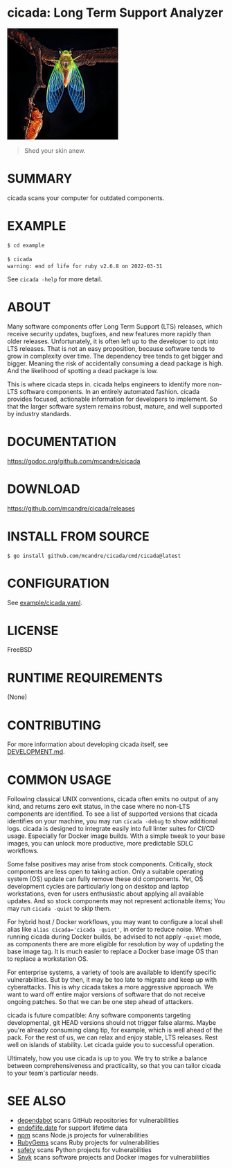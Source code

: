 # cicada: Long Term Support Analyzer

![cicada molt](cicada.png)

> Shed your skin anew.

# SUMMARY

cicada scans your computer for outdated components.

# EXAMPLE

```console
$ cd example

$ cicada
warning: end of life for ruby v2.6.8 on 2022-03-31
```

See `cicada -help` for more detail.

# ABOUT

Many software components offer Long Term Support (LTS) releases, which receive security updates, bugfixes, and new features more rapidly than older releases. Unfortunately, it is often left up to the developer to opt into LTS releases. That is not an easy proposition, because software tends to grow in complexity over time. The dependency tree tends to get bigger and bigger. Meaning the risk of accidentally consuming a dead package is high. And the likelihood of spotting a dead package is low.

This is where cicada steps in. cicada helps engineers to identify more non-LTS software components. In an entirely automated fashion. cicada provides focused, actionable information for developers to implement. So that the larger software system remains robust, mature, and well supported by industry standards.

# DOCUMENTATION

https://godoc.org/github.com/mcandre/cicada

# DOWNLOAD

https://github.com/mcandre/cicada/releases

# INSTALL FROM SOURCE

```console
$ go install github.com/mcandre/cicada/cmd/cicada@latest
```

# CONFIGURATION

See [example/cicada.yaml](example/cicada.yaml).

# LICENSE

FreeBSD

# RUNTIME REQUIREMENTS

(None)

# CONTRIBUTING

For more information about developing cicada itself, see [DEVELOPMENT.md](DEVELOPMENT.md).

# COMMON USAGE

Following classical UNIX conventions, cicada often emits no output of any kind, and returns zero exit status, in the case where no non-LTS components are identified. To see a list of supported versions that cicada identifies on your machine, you may run `cicada -debug` to show additional logs. cicada is designed to integrate easily into full linter suites for CI/CD usage. Especially for Docker image builds. With a simple tweak to your base images, you can unlock more productive, more predictable SDLC workflows.

Some false positives may arise from stock components. Critically, stock components are less open to taking action. Only a suitable operating system (OS) update can fully remove these old components. Yet, OS development cycles are particularly long on desktop and laptop workstations, even for users enthusiastic about applying all available updates. And so stock components may not represent actionable items; You may run `cicada -quiet` to skip them.

For hybrid host / Docker workflows, you may want to configure a local shell alias like `alias cicada='cicada -quiet'`, in order to reduce noise. When running cicada during Docker builds, be advised to not apply `-quiet` mode, as components there are more eligible for resolution by way of updating the base image tag. It is much easier to replace a Docker base image OS than to replace a workstation OS.

For enterprise systems, a variety of tools are available to identify specific vulnerabilities. But by then, it may be too late to migrate and keep up with cyberattacks. This is why cicada takes a more aggressive approach. We want to ward off entire major versions of software that do not receive ongoing patches. So that we can be one step ahead of attackers.

cicada is future compatible: Any software components targeting developmental, git HEAD versions should not trigger false alarms. Maybe you're already consuming clang tip, for example, which is well ahead of the pack. For the rest of us, we can relax and enjoy stable, LTS releases. Rest well on islands of stability. Let cicada guide you to successful operation.

Ultimately, how you use cicada is up to you. We try to strike a balance between comprehensiveness and practicality, so that you can tailor cicada to your team's particular needs.

# SEE ALSO

* [dependabot](https://github.com/dependabot) scans GitHub repositories for vulnerabilities
* [endoflife.date](https://endoflife.date/) for support lifetime data
* [npm](https://www.npmjs.com/) scans Node.js projects for vulnerabilities
* [RubyGems](https://rubygems.org/) scans Ruby projects for vulnerabilities
* [safety](https://pypi.org/project/safety/) scans Python projects for vulnerabilities
* [Snyk](https://snyk.io/) scans software projects and Docker images for vulnerabilities
